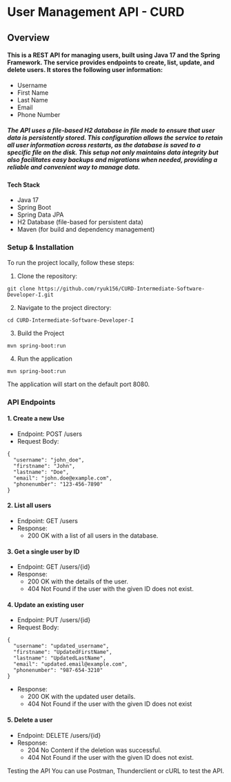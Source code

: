 # User Management API - CURD


## Overview




#### This is a REST API for managing users, built using Java 17 and the Spring Framework. The service provides endpoints to create, list, update, and delete users. It stores the following user information:

- Username
- First Name
- Last Name
- Email
- Phone Number

##### The API uses a file-based H2 database in file mode to ensure that user data is persistently stored. This configuration allows the service to retain all user information across restarts, as the database is saved to a specific file on the disk. This setup not only maintains data integrity but also facilitates easy backups and migrations when needed, providing a reliable and convenient way to manage data.

#### Tech Stack
- Java 17
- Spring Boot
- Spring Data JPA
- H2 Database (file-based for persistent data)
- Maven (for build and dependency management)

### Setup & Installation

To run the project locally, follow these steps:

1. Clone the repository:
```
git clone https://github.com/ryuk156/CURD-Intermediate-Software-Developer-I.git
```
2. Navigate to the project directory:
```
cd CURD-Intermediate-Software-Developer-I
```
3. Build the Project
```
mvn spring-boot:run
```
4. Run the application
```
mvn spring-boot:run
```
The application will start on the default port 8080.


### API Endpoints

#### 1. Create a new Use
- Endpoint: POST /users
- Request Body:
 
```
{
  "username": "john_doe",
  "firstname": "John",
  "lastname": "Doe",
  "email": "john.doe@example.com",
  "phonenumber": "123-456-7890"
}

```

#### 2.  List all users
- Endpoint: GET /users
- Response:
    - 200 OK with a list of all users in the database.

#### 3. Get a single user by ID
- Endpoint: GET /users/{id}
- Response:
    - 200 OK with the details of the user.
    - 404 Not Found if the user with the given ID does not exist.

#### 4. Update an existing user
- Endpoint: PUT /users/{id}
- Request Body:
```
{
  "username": "updated_username",
  "firstname": "UpdatedFirstName",
  "lastname": "UpdatedLastName",
  "email": "updated.email@example.com",
  "phonenumber": "987-654-3210"
}
```

- Response: 
    - 200 OK with the updated user details.
    - 404 Not Found if the user with the given ID does not exist

#### 5. Delete a user
- Endpoint: DELETE /users/{id}
- Response:
    - 204 No Content if the deletion was successful.
    - 404 Not Found if the user with the given ID does not exist.

Testing the API
You can use Postman, Thunderclient or cURL to test the API.
